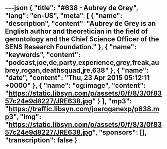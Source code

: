 ---json
{
  "title": "#638 - Aubrey de Grey",
  "lang": "en-US",
  "meta": [
    {
      "name": "description",
      "content": "Aubrey de Grey is an English author and theoretician in the field of gerontology and the Chief Science Officer of the SENS Research Foundation."
    },
    {
      "name": "keywords",
      "content": "podcast,joe,de,party,experience,grey,freak,aubrey,rogan,deathsquad,jre,638"
    },
    {
      "name": "date",
      "content": "Thu, 23 Apr 2015 05:12:11 +0000"
    },
    {
      "name": "og:image",
      "content": "https://static.libsyn.com/p/assets/0/f/8/3/0f8357c24e9d8227/JRE638.jpg"
    }
  ],
  "mp3": "https://traffic.libsyn.com/joeroganexp/p638.mp3",
  "img": "https://static.libsyn.com/p/assets/0/f/8/3/0f8357c24e9d8227/JRE638.jpg",
  "sponsors": [],
  "transcription": false
}
---
<episode-header />

<timemark seconds="0" />

<transcribe-call-to-action />

<episode-footer />